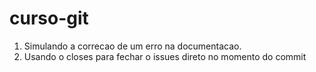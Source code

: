 # curso-git

1) Simulando a correcao de um erro na documentacao.
2) Usando o closes para fechar o issues direto no momento do commit
